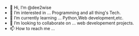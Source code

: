 - 👋 Hi, I’m @dee2wise
- 👀 I’m interested in ... Programming and all thing's Tech.
- 🌱 I’m currently learning ... Python,Web development,etc.
- 💞️ I’m looking to collaborate on ... web developement projects.
- 📫 How to reach me ...

<!---
dee2wise/dee2wise is a ✨ special ✨ repository because its `README.md` (this file) appears on your GitHub profile.
You can click the Preview link to take a look at your changes.
--->
